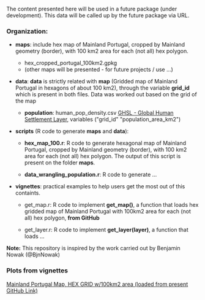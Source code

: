 The content presented here will be used in a future package (under development).
This data will be called up by the future package via URL.  

### Organization: ###

- __maps__: include hex map of Mainland Portugal, cropped by Mainland geometry (border), with 100 km2 area for each (not all) hex polygon.
  - hex_cropped_portugal_100km2.gpkg
  - (other maps will be presented - for future projects / use ...)

- __data__: __data__ is strictly related with __map__ (Gridded map of Mainland Portugal in hexagons of about 100 km2), through the variable __grid_id__ which is present in both files. Data was worked out based on the grid of the map
  - __population__: human_pop_density.csv [GHSL - Global Human Settlement Layer](https://human-settlement.emergency.copernicus.eu/download.php?ds=pop), variables ("grid_id"  "population_area_km2")

- __scripts__ (R code to generate __maps__ and __data__):
  
  - __hex_map_100.r__: R code to generate hexagonal map of Mainland Portugal, cropped by Mainland geometry (border), with 100 km2 area for each (not all) hex polygon. The output of this script is present on the folder __maps__.  
  
  - __data_wrangling_population.r__: R code to generate ...

- __vignettes__: practical examples to help users get the most out of this containts. 
  
  - get_map.r: R code to implement __get_map()__, a function that loads hex gridded map of Mainland Portugal with 100km2 area for each (not all) hex polygon, __from GitHub__
  
  - get_layer.r: R code to implement __get_layer(layer)__, a function that loads ...


__Note:__ This repository is inspired by the work carried out by Benjamin Nowak (@BjnNowak)  

### Plots from vignettes ###

[Mainland Portugal Map, HEX GRID w/100km2 area (loaded from present GitHub Link)](https://github.com/lbarqueira/pt1_db/blob/main/plots/hex_map_100km2.png)

